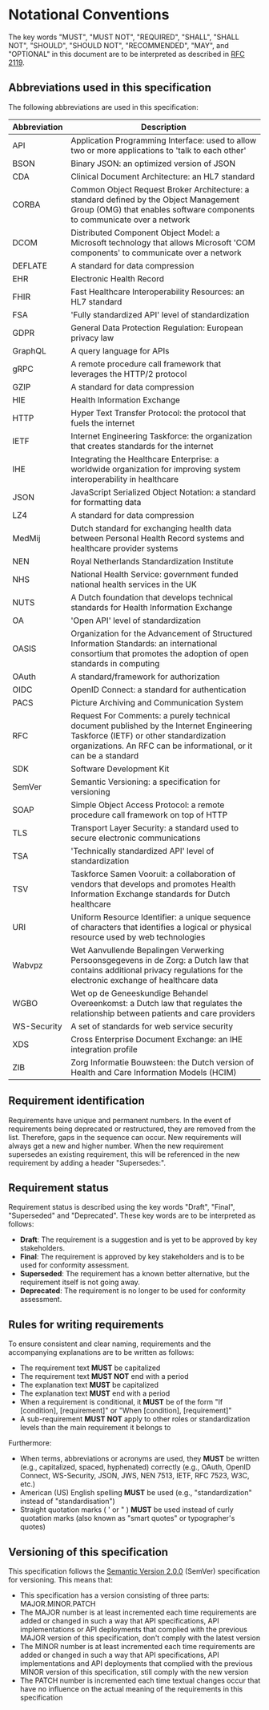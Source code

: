 ﻿# Notational Conventions

The key words "MUST", "MUST NOT", "REQUIRED", "SHALL", "SHALL NOT", "SHOULD", "SHOULD NOT", "RECOMMENDED", "MAY", and
"OPTIONAL" in this document are to be interpreted as described in [RFC 2119](https://datatracker.ietf.org/doc/rfc2119/).

## Abbreviations used in this specification

The following abbreviations are used in this specification:

| Abbreviation | Description                                                                                                                                                                                           |
|--------------|-------------------------------------------------------------------------------------------------------------------------------------------------------------------------------------------------------|
| API          | Application Programming Interface: used to allow two or more applications to 'talk to each other'                                                                                                     |
| BSON         | Binary JSON: an optimized version of JSON                                                                                                                                                             |
| CDA          | Clinical Document Architecture: an HL7 standard                                                                                                                                                       |
| CORBA        | Common Object Request Broker Architecture: a standard defined by the Object Management Group (OMG) that enables software components to communicate over a network                                     |
| DCOM         | Distributed Component Object Model: a Microsoft technology that allows Microsoft 'COM components' to communicate over a network                                                                       |
| DEFLATE      | A standard for data compression                                                                                                                                                                       |
| EHR          | Electronic Health Record                                                                                                                                                                              |
| FHIR         | Fast Healthcare Interoperability Resources: an HL7 standard                                                                                                                                           |
| FSA          | 'Fully standardized API' level of standardization                                                                                                                                                     |
| GDPR         | General Data Protection Regulation: European privacy law                                                                                                                                              |
| GraphQL      | A query language for APIs                                                                                                                                                                             |
| gRPC         | A remote procedure call framework that leverages the HTTP/2 protocol                                                                                                                                  |
| GZIP         | A standard for data compression                                                                                                                                                                       |
| HIE          | Health Information Exchange                                                                                                                                                                           |
| HTTP         | Hyper Text Transfer Protocol: the protocol that fuels the internet                                                                                                                                    |
| IETF         | Internet Engineering Taskforce: the organization that creates standards for the internet                                                                                                              |
| IHE          | Integrating the Healthcare Enterprise: a worldwide organization for improving system interoperability in healthcare                                                                                   |
| JSON         | JavaScript Serialized Object Notation: a standard for formatting data                                                                                                                                 |
| LZ4          | A standard for data compression                                                                                                                                                                       |
| MedMij       | Dutch standard for exchanging health data between Personal Health Record systems and healthcare provider systems                                                                                      |
| NEN          | Royal Netherlands Standardization Institute                                                                                                                                                           |
| NHS          | National Health Service: government funded national health services in the UK                                                                                                                         |
| NUTS         | A Dutch foundation that develops technical standards for Health Information Exchange                                                                                                                  |
| OA           | 'Open API' level of standardization                                                                                                                                                                   |
| OASIS        | Organization for the Advancement of Structured Information Standards: an international consortium that promotes the adoption of open standards in computing                                           |
| OAuth        | A standard/framework for authorization                                                                                                                                                                |
| OIDC         | OpenID Connect: a standard for authentication                                                                                                                                                         |
| PACS         | Picture Archiving and Communication System                                                                                                                                                            |
| RFC          | Request For Comments: a purely technical document published by the Internet Engineering Taskforce (IETF) or other standardization organizations. An RFC can be informational, or it can be a standard |
| SDK          | Software Development Kit                                                                                                                                                                              |
| SemVer       | Semantic Versioning: a specification for versioning                                                                                                                                                   |
| SOAP         | Simple Object Access Protocol: a remote procedure call framework on top of HTTP                                                                                                                       |
| TLS          | Transport Layer Security: a standard used to secure electronic communications                                                                                                                         |
| TSA          | 'Technically standardized API' level of standardization                                                                                                                                               |
| TSV          | Taskforce Samen Vooruit: a collaboration of vendors that develops and promotes Health Information Exchange standards for Dutch healthcare                                                             |
| URI          | Uniform Resource Identifier: a unique sequence of characters that identifies a logical or physical resource used by web technologies                                                                  |
| Wabvpz       | Wet Aanvullende Bepalingen Verwerking Persoonsgegevens in de Zorg: a Dutch law that contains additional privacy regulations for the electronic exchange of healthcare data                            |
| WGBO         | Wet op de Geneeskundige Behandel Overeenkomst: a Dutch law that regulates the relationship between patients and care providers                                                                        |
| WS-Security  | A set of standards for web service security                                                                                                                                                           |
| XDS          | Cross Enterprise Document Exchange: an IHE integration profile                                                                                                                                        |
| ZIB          | Zorg Informatie Bouwsteen: the Dutch version of Health and Care Information Models (HCIM)                                                                                                             |

## Requirement identification

Requirements have unique and permanent numbers. In the event of requirements being deprecated or restructured, they are
removed from the list. Therefore, gaps in the sequence can occur. New requirements will always get a new and higher
number. When the new requirement supersedes an existing requirement, this will be referenced in the new requirement by
adding a header "Supersedes:".

## Requirement status

Requirement status is described using the key words "Draft", "Final", "Superseded" and "Deprecated". These key words are
to be interpreted as follows:

- **Draft**: The requirement is a suggestion and is yet to be approved by key stakeholders.
- **Final**: The requirement is approved by key stakeholders and is to be used for conformity assessment.
- **Superseded**: The requirement has a known better alternative, but the requirement itself is not going away.
- **Deprecated**: The requirement is no longer to be used for conformity assessment.

## Rules for writing requirements

To ensure consistent and clear naming, requirements and the accompanying explanations are to be written as follows:

- The requirement text **MUST** be capitalized
- The requirement text **MUST NOT** end with a period
- The explanation text **MUST** be capitalized
- The explanation text **MUST** end with a period
- When a requirement is conditional, it **MUST** be of the form "If [condition], [requirement]" or "When [condition],
  [requirement]"
- A sub-requirement **MUST NOT** apply to other roles or standardization levels than the main requirement it belongs to

Furthermore:

- When terms, abbreviations or acronyms are used, they **MUST** be written (e.g., capitalized, spaced, hyphenated)
  correctly (e.g., OAuth, OpenID Connect, WS-Security, JSON, JWS, NEN 7513, IETF, RFC 7523, W3C, etc.)
- American (US) English spelling **MUST** be used (e.g., "standardization" instead of "standardisation")
- Straight quotation marks ( ' or " ) **MUST** be used instead of curly quotation marks (also known as "smart quotes" or
  typographer's quotes)

## Versioning of this specification

This specification follows the [Semantic Version 2.0.0](https://semver.org/) (SemVer) specification for versioning. This
means that:

- This specification has a version consisting of three parts: MAJOR.MINOR.PATCH
- The MAJOR number is at least incremented each time requirements are added or changed in such a way that API
  specifications, API implementations or API deployments that complied with the previous MAJOR version of this
  specification, don't comply with the latest version
- The MINOR number is at least incremented each time requirements are added or changed in such a way that API
  specifications, API implementations and API deployments that complied with the previous MINOR version of this
  specification, still comply with the new version
- The PATCH number is incremented each time textual changes occur that have no influence on the actual meaning of the
  requirements in this specification